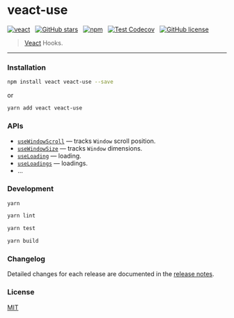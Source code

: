 # veact-use

[![veact](https://img.shields.io/badge/WITH-VEACT-42a97a?style=for-the-badge&labelColor=35495d)](https://github.com/veactjs/veact)
&nbsp;
[![GitHub stars](https://img.shields.io/github/stars/veactjs/veact-use.svg?style=for-the-badge)](https://github.com/veactjs/veact-use/stargazers)
&nbsp;
[![npm](https://img.shields.io/npm/v/veact-use?color=c7343a&label=npm&style=for-the-badge)](https://www.npmjs.com/package/veact-use)
&nbsp;
[![Test Codecov](https://img.shields.io/codecov/c/github/veactjs/veact-use?style=for-the-badge)](https://codecov.io/gh/veactjs/veact-use)
&nbsp;
[![GitHub license](https://img.shields.io/github/license/veactjs/veact-use.svg?style=for-the-badge)](/LICENSE)

> [Veact](https://github.com/veactjs/veact) Hooks.

---

### Installation

```bash
npm install veact veact-use --save
```

or

```bash
yarn add veact veact-use
```

### APIs

- [`useWindowScroll`](/src/useWindowScroll.ts) &mdash; tracks `Window` scroll position.
- [`useWindowSize`](/src/useWindowSize.ts) &mdash; tracks `Window` dimensions.
- [`useLoading`](/src/useLoading.ts) &mdash; loading.
- [`useLoadings`](/src/useLoadings.ts) &mdash; loadings.
- ...

### Development

```bash
yarn

yarn lint

yarn test

yarn build
```

### Changelog

Detailed changes for each release are documented in the [release notes](/CHANGELOG.md).

### License

[MIT](/LICENSE)
